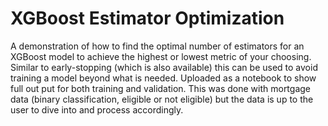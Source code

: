 # XGBoost Estimator Optimization

A demonstration of how to find the optimal number of estimators for an XGBoost model to achieve the highest or lowest metric of your choosing.  Similar to early-stopping (which is also available) this can be used to avoid training a model beyond what is needed.  Uploaded as a notebook to show full out put for both training and validation.  This was done with mortgage data (binary classification, eligible or not eligible) but the data is up to the user to dive into and process accordingly.    
